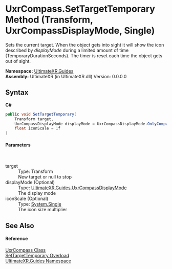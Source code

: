 # UxrCompass.SetTargetTemporary Method (Transform, UxrCompassDisplayMode, Single)
 

Sets the current target. When the object gets into sight it will show the icon described by *displayMode* during a limited amount of time (TemporaryDurationSeconds). The timer is reset each time the object gets out of sight.

**Namespace:**&nbsp;<a href="N_UltimateXR_Guides">UltimateXR.Guides</a><br />**Assembly:**&nbsp;UltimateXR (in UltimateXR.dll) Version: 0.0.0.0

## Syntax

**C#**<br />
``` C#
public void SetTargetTemporary(
	Transform target,
	UxrCompassDisplayMode displayMode = UxrCompassDisplayMode.OnlyCompass,
	float iconScale = 1f
)
```


#### Parameters
&nbsp;<dl><dt>target</dt><dd>Type: Transform<br />New target or null to stop</dd><dt>displayMode (Optional)</dt><dd>Type: <a href="T_UltimateXR_Guides_UxrCompassDisplayMode">UltimateXR.Guides.UxrCompassDisplayMode</a><br />The display mode</dd><dt>iconScale (Optional)</dt><dd>Type: <a href="https://docs.microsoft.com/dotnet/api/system.single" target="_blank" rel="noopener noreferrer">System.Single</a><br />The icon size multiplier</dd></dl>

## See Also


#### Reference
<a href="T_UltimateXR_Guides_UxrCompass">UxrCompass Class</a><br /><a href="Overload_UltimateXR_Guides_UxrCompass_SetTargetTemporary">SetTargetTemporary Overload</a><br /><a href="N_UltimateXR_Guides">UltimateXR.Guides Namespace</a><br />